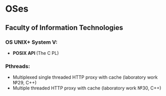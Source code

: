 # OSes
## Faculty of Information Technologies
### <strong>OS UNIX+ System V:</strong><br>
<ul>
<li><strong>POSIX API </strong>(The C PL)</li>
</ul>

### <strong>Pthreads:</strong><br>
<ul>
<li>Multiplexed single threaded HTTP proxy with cache (laboratory work №29, C++)</li>
<li>Multiple threaded HTTP proxy with cache (laboratory work №30, C++)</li>
</ul>
